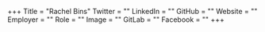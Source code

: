 +++
Title = "Rachel Bins"
Twitter = ""
LinkedIn = ""
GitHub = ""
Website = ""
Employer = ""
Role = ""
Image = ""
GitLab = ""
Facebook = ""
+++
